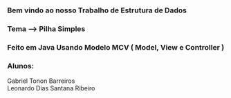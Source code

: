  <h3> Bem vindo ao nosso Trabalho de Estrutura de Dados</h3>

 <h3> Tema --> Pilha Simples</h3>

 <h3> Feito em Java Usando Modelo MCV ( Model, View e Controller ) </h3>

<h3> Alunos: </h3>

Gabriel Tonon Barreiros <br /> 
Leonardo Dias Santana Ribeiro <br /> 


